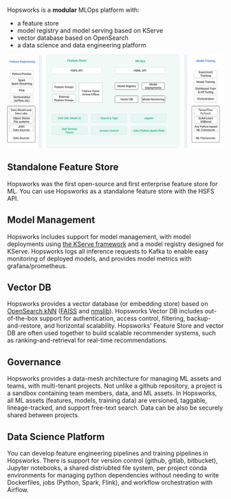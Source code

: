 Hopsworks is a **modular** MLOps platform with:

 - a feature store
 - model registry and model serving based on KServe
 - vector database based on OpenSearch
 - a data science and data engineering platform

<img src="/assets/images/concepts/mlops/architecture.svg">

## Standalone Feature Store
Hopsworks was the first open-source and first enterprise feature store for ML.  You can use Hopsworks as a standalone feature store with the HSFS API.

## Model Management
Hopsworks includes support for model management, with model deployments using [the KServe framework](https://github.com/kserve/kserve) and a model registry designed for KServe. Hopsworks logs all inference requests to Kafka to enable easy monitoring of deployed models, and provides model metrics with grafana/prometheus.

## Vector DB
Hopsworks provides a vector database (or embedding store) based on [OpenSearch kNN](https://opensearch.org/docs/latest/search-plugins/knn/index/) ([FAISS](https://ai.facebook.com/tools/faiss/) and [nmslib](https://github.com/nmslib/nmslib)). Hopsworks Vector DB includes out-of-the-box support for authentication, access control, filtering, backup-and-restore, and horizontal scalability. Hopsworks' Feature Store and vector DB are often used together to build scalable recommender systems, such as ranking-and-retrieval for real-time recommendations. 

## Governance
Hopsworks provides a data-mesh architecture for managing ML assets and teams, with multi-tenant projects. Not unlike a github repository, a project is a sandbox containing team members, data, and ML assets. In Hopsworks, all ML assets (features, models, training data) are versioned, taggable, lineage-tracked, and support free-text search. Data can be also be securely shared between projects.

## Data Science Platform
You can develop feature engineering pipelines and training pipelines in Hopsworks. There is support for version control (github, gitlab, bitbucket), Jupyter notebooks, a shared distriubted file system, per project conda environments for managing python dependencies without needing to write Dockerfiles, jobs (Python, Spark, Flink), and workflow orchestration with Airflow.


